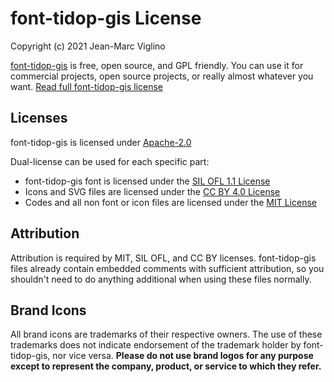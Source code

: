# font-tidop-gis License
Copyright (c) 2021 Jean-Marc Viglino

[font-tidop-gis](https://viglino.github.io/font-tidop-gis/) is free, open source, and GPL friendly. 
You can use it for commercial projects, open source projects, or really almost whatever you want.
[Read full font-tidop-gis license](https://github.com/Viglino/font-tidop-gis/blob/main/LICENSE.md)

## Licenses

font-tidop-gis is licensed under [Apache-2.0](https://github.com/Viglino/font-tidop-gis/blob/main/LICENSE-APACHE.md)

Dual-license can be used for each specific part:
* font-tidop-gis font is licensed under the [SIL OFL 1.1 License](https://github.com/Viglino/font-tidop-gis/blob/main/LICENSE-OFL.md)
* Icons and SVG files are licensed under the [CC BY 4.0 License](https://creativecommons.org/licenses/by/4.0/)
* Codes and all non font or icon files are licensed under the [MIT License](https://github.com/Viglino/font-tidop-gis/blob/main/LICENSE-MIT.md)

## Attribution
Attribution is required by MIT, SIL OFL, and CC BY licenses. font-tidop-gis files already 
contain embedded comments with sufficient attribution, so you shouldn't need to 
do anything additional when using these files normally.

## Brand Icons
All brand icons are trademarks of their respective owners. The use of these
trademarks does not indicate endorsement of the trademark holder by font-tidop-gis,
nor vice versa. **Please do not use brand logos for any purpose except
to represent the company, product, or service to which they refer.**
